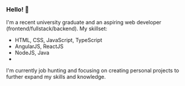 ### Hello! 👾
I'm a recent university graduate and an aspiring web developer (frontend/fullstack/backend).
My skillset:
- HTML, CSS, JavaScript, TypeScript
- AngularJS, ReactJS
- NodeJS, Java
- 
I'm currently job hunting and focusing on creating personal projects to further expand my skills and knowledge.
<!--
**DominikaDuralek/dominikaduralek** is a ✨ _special_ ✨ repository because its `README.md` (this file) appears on your GitHub profile.

Here are some ideas to get you started:

- 🔭 I’m currently working on ...
- 🌱 I’m currently learning ...
- 👯 I’m looking to collaborate on ...
- 🤔 I’m looking for help with ...
- 💬 Ask me about ...
- 📫 How to reach me: ...
- 😄 Pronouns: ...
- ⚡ Fun fact: ...
-->

